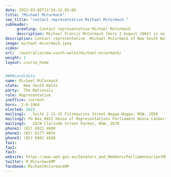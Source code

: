 ```yaml
---
date: 2023-03-02T11:54:12-05:00
title: "Michael McCormack"
seo_title: "contact representative Michael McCormack "
subheader:
     greeting: Contact representative Michael McCormack
     description: Michael Francis McCormack (born 2 August 1964) is an Australian politician who was leader of the National Party and the 18th deputy prime minister of Australia from February 2018 to June 2021. He was also Minister for Infrastructure, Transport and Regional Development, having previously served as Minister for Defence Personnel and Minister for Veterans' Affairs from 2017 to 2018. McCormack has been a member of the House of Representatives since 2010, representing the Division of Riverina in New South Wales. He was a newspaper editor before entering politics.
description: Contact representative  Michael McCormack of New South Wales. Contact information for  Michael McCormack includes email address, phone number, and mailing address.
image: michael-mccormack.jpeg
video:
url:  /australia/new-south-wales/michael-mccormack/
weight: 1
layout: course_home


####candidate
name: Michael McCormack
state:	New South Wales
party:	The Nationals
role: Representative
inoffice: current
born:  2-8-1964
elected: 2022
mailing1:	Suite 2 11-15 Fitzmaurice Street Wagga Wagga, NSW, 2650
mailing2: PO Box 6022 House of Representatives Parliament House Canberra ACT 2600
mailing3:	207A Clarinda Street Parkes, NSW, 2870
phone1: (02) 6921 4600
phone2: (02) 6277 4054
phone3: (02) 6862 4560
fax1:
fax2:
fax3:
website: https://www.aph.gov.au/Senators_and_Members/Parliamentarian?MPID=219646
twitter: M_McCormackMP
facebook: MichaelMcCormackMP
---
```

